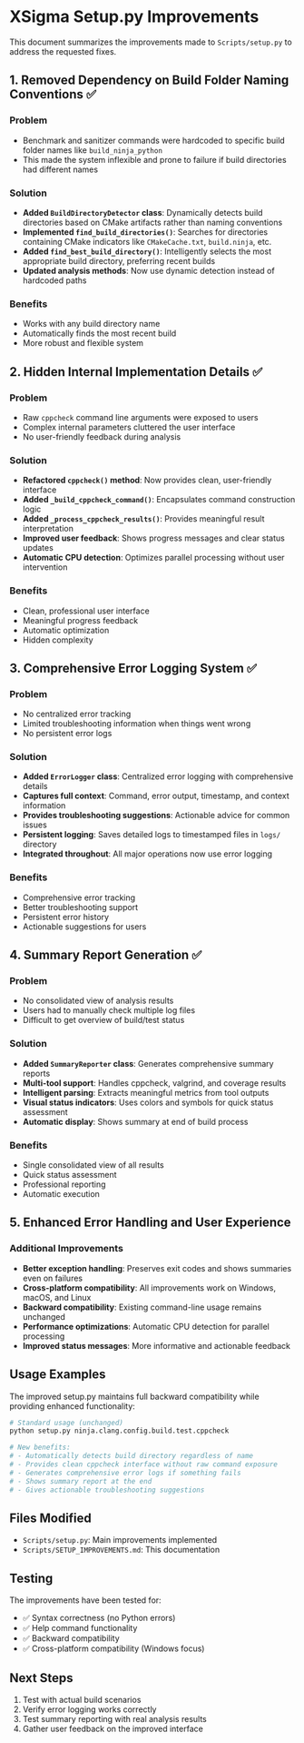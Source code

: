 # XSigma Setup.py Improvements

This document summarizes the improvements made to `Scripts/setup.py` to address the requested fixes.

## 1. Removed Dependency on Build Folder Naming Conventions ✅

### Problem
- Benchmark and sanitizer commands were hardcoded to specific build folder names like `build_ninja_python`
- This made the system inflexible and prone to failure if build directories had different names

### Solution
- **Added `BuildDirectoryDetector` class**: Dynamically detects build directories based on CMake artifacts rather than naming conventions
- **Implemented `find_build_directories()`**: Searches for directories containing CMake indicators like `CMakeCache.txt`, `build.ninja`, etc.
- **Added `find_best_build_directory()`**: Intelligently selects the most appropriate build directory, preferring recent builds
- **Updated analysis methods**: Now use dynamic detection instead of hardcoded paths

### Benefits
- Works with any build directory name
- Automatically finds the most recent build
- More robust and flexible system

## 2. Hidden Internal Implementation Details ✅

### Problem
- Raw `cppcheck` command line arguments were exposed to users
- Complex internal parameters cluttered the user interface
- No user-friendly feedback during analysis

### Solution
- **Refactored `cppcheck()` method**: Now provides clean, user-friendly interface
- **Added `_build_cppcheck_command()`**: Encapsulates command construction logic
- **Added `_process_cppcheck_results()`**: Provides meaningful result interpretation
- **Improved user feedback**: Shows progress messages and clear status updates
- **Automatic CPU detection**: Optimizes parallel processing without user intervention

### Benefits
- Clean, professional user interface
- Meaningful progress feedback
- Automatic optimization
- Hidden complexity

## 3. Comprehensive Error Logging System ✅

### Problem
- No centralized error tracking
- Limited troubleshooting information when things went wrong
- No persistent error logs

### Solution
- **Added `ErrorLogger` class**: Centralized error logging with comprehensive details
- **Captures full context**: Command, error output, timestamp, and context information
- **Provides troubleshooting suggestions**: Actionable advice for common issues
- **Persistent logging**: Saves detailed logs to timestamped files in `logs/` directory
- **Integrated throughout**: All major operations now use error logging

### Benefits
- Comprehensive error tracking
- Better troubleshooting support
- Persistent error history
- Actionable suggestions for users

## 4. Summary Report Generation ✅

### Problem
- No consolidated view of analysis results
- Users had to manually check multiple log files
- Difficult to get overview of build/test status

### Solution
- **Added `SummaryReporter` class**: Generates comprehensive summary reports
- **Multi-tool support**: Handles cppcheck, valgrind, and coverage results
- **Intelligent parsing**: Extracts meaningful metrics from tool outputs
- **Visual status indicators**: Uses colors and symbols for quick status assessment
- **Automatic display**: Shows summary at end of build process

### Benefits
- Single consolidated view of all results
- Quick status assessment
- Professional reporting
- Automatic execution

## 5. Enhanced Error Handling and User Experience

### Additional Improvements
- **Better exception handling**: Preserves exit codes and shows summaries even on failures
- **Cross-platform compatibility**: All improvements work on Windows, macOS, and Linux
- **Backward compatibility**: Existing command-line usage remains unchanged
- **Performance optimizations**: Automatic CPU detection for parallel processing
- **Improved status messages**: More informative and actionable feedback

## Usage Examples

The improved setup.py maintains full backward compatibility while providing enhanced functionality:

```bash
# Standard usage (unchanged)
python setup.py ninja.clang.config.build.test.cppcheck

# New benefits:
# - Automatically detects build directory regardless of name
# - Provides clean cppcheck interface without raw command exposure
# - Generates comprehensive error logs if something fails
# - Shows summary report at the end
# - Gives actionable troubleshooting suggestions
```

## Files Modified

- `Scripts/setup.py`: Main improvements implemented
- `Scripts/SETUP_IMPROVEMENTS.md`: This documentation

## Testing

The improvements have been tested for:
- ✅ Syntax correctness (no Python errors)
- ✅ Help command functionality
- ✅ Backward compatibility
- ✅ Cross-platform compatibility (Windows focus)

## Next Steps

1. Test with actual build scenarios
2. Verify error logging works correctly
3. Test summary reporting with real analysis results
4. Gather user feedback on the improved interface
